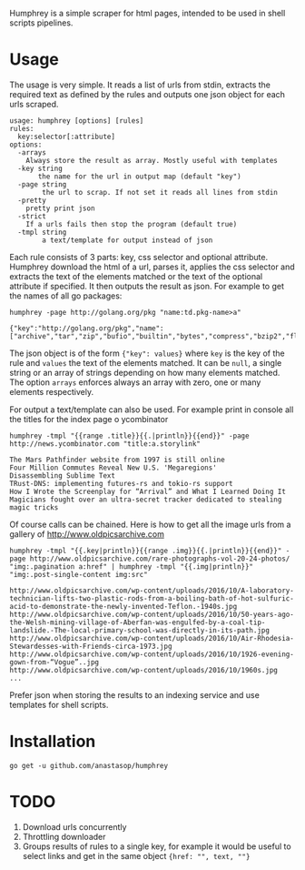 
Humphrey is a simple scraper for html pages, intended to be used in shell scripts pipelines.

# Usage

The usage is very simple. It reads a list of urls from stdin, extracts the required text as defined by the rules and outputs one json object for each urls scraped.

```
usage: humphrey [options] [rules]
rules:
  key:selector[:attribute]
options:
  -arrays
	Always store the result as array. Mostly useful with templates
  -key string
       the name for the url in output map (default "key")
  -page string
    	the url to scrap. If not set it reads all lines from stdin
  -pretty
	pretty print json
  -strict
	If a urls fails then stop the program (default true)
  -tmpl string
    	a text/template for output instead of json
```

Each rule consists of 3 parts: key, css selector and optional attribute. Humphrey download the html of a url, parses it, applies the css selector and extracts the text of the elements matched or the text of the optional attribute if specified. It then outputs the result as json. For example to get the names of all go packages:

```
humphrey -page http://golang.org/pkg "name:td.pkg-name>a"

{"key":"http://golang.org/pkg","name":["archive","tar","zip","bufio","builtin","bytes","compress","bzip2","flate","gzip","lzw","zlib","container","heap","list","ring","context","crypto","aes","cipher","des","dsa","ecdsa","elliptic","hmac","md5","rand","rc4","rsa","sha1","sha256","sha512","subtle","tls","x509","pkix","database","sql","driver","debug","dwarf","elf","gosym","macho","pe","plan9obj","encoding","ascii85","asn1","base32","base64","binary","csv","gob","hex","json","pem","xml","errors","expvar","flag","fmt","go","ast","build","constant","doc","format","importer","parser","printer","scanner","token","types","hash","adler32","crc32","crc64","fnv","html","template","image","color","palette","draw","gif","jpeg","png","index","suffixarray","io","ioutil","log","syslog","math","big","cmplx","rand","mime","multipart","quotedprintable","net","http","cgi","cookiejar","fcgi","httptest","httptrace","httputil","pprof","mail","rpc","jsonrpc","smtp","textproto","url","os","exec","signal","user","path","filepath","reflect","regexp","syntax","runtime","cgo","debug","msan","pprof","race","trace","sort","strconv","strings","sync","atomic","syscall","testing","iotest","quick","text","scanner","tabwriter","template","parse","time","unicode","utf16","utf8","unsafe"]}
```

The json object is of the form `{"key": values}` where `key` is the key of the rule and `values` the text of the elements matched. It can be `null`, a single string or an array of strings depending on how many elements matched. The option `arrays` enforces always an array with zero, one or many elements respectively.

For output a text/template can also be used. For example print in console all the titles for the index page o ycombinator
```
humphrey -tmpl "{{range .title}}{{.|println}}{{end}}" -page http://news.ycombinator.com "title:a.storylink"

The Mars Pathfinder website from 1997 is still online
Four Million Commutes Reveal New U.S. 'Megaregions'
Disassembling Sublime Text
TRust-DNS: implementing futures-rs and tokio-rs support
How I Wrote the Screenplay for “Arrival” and What I Learned Doing It
Magicians fought over an ultra-secret tracker dedicated to stealing magic tricks
```

Of course calls can be chained. Here is how to get all the image urls from a gallery of http://www.oldpicsarchive.com

```
humphrey -tmpl "{{.key|println}}{{range .img}}{{.|println}}{{end}}" -page http://www.oldpicsarchive.com/rare-photographs-vol-20-24-photos/ "img:.pagination a:href" | humphrey -tmpl "{{.img|println}}" "img:.post-single-content img:src"

http://www.oldpicsarchive.com/wp-content/uploads/2016/10/A-laboratory-technician-lifts-two-plastic-rods-from-a-boiling-bath-of-hot-sulfuric-acid-to-demonstrate-the-newly-invented-Teflon.-1940s.jpg
http://www.oldpicsarchive.com/wp-content/uploads/2016/10/50-years-ago-the-Welsh-mining-village-of-Aberfan-was-engulfed-by-a-coal-tip-landslide.-The-local-primary-school-was-directly-in-its-path.jpg
http://www.oldpicsarchive.com/wp-content/uploads/2016/10/Air-Rhodesia-Stewardesses-with-Friends-circa-1973.jpg
http://www.oldpicsarchive.com/wp-content/uploads/2016/10/1926-evening-gown-from-“Vogue”..jpg
http://www.oldpicsarchive.com/wp-content/uploads/2016/10/1960s.jpg
...
```

Prefer json when storing the results to an indexing service and use templates for shell scripts.

# Installation

`go get -u github.com/anastasop/humphrey`

# TODO
1. Download urls concurrently
2. Throttling downloader
3. Groups results of rules to a single key, for example it would be useful to select links and get in the same object `{href: "", text, ""}`

